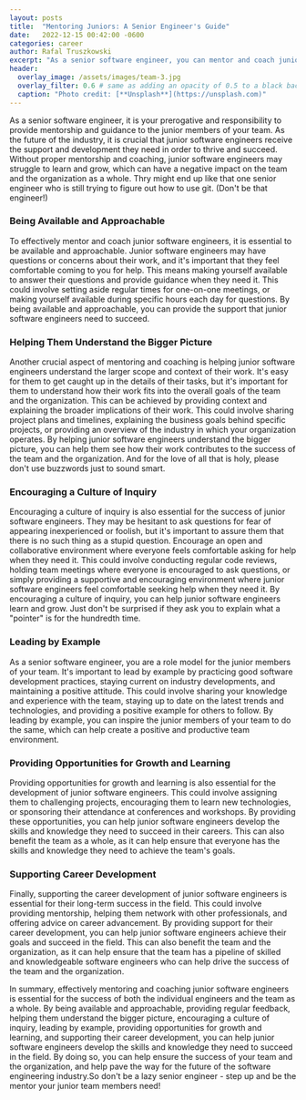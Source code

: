 ```yaml
---
layout: posts
title:  "Mentoring Juniors: A Senior Engineer's Guide"
date:   2022-12-15 00:42:00 -0600
categories: career
author: Rafal Truszkowski
excerpt: "As a senior software engineer, you can mentor and coach junior members of your team by providing regular feedback and guidance, being available and approachable, and encouraging a culture of inquiry. To help junior software engineers learn and grow in their careers, you should also be patient and understanding, and provide opportunities for growth and learning."
header:
  overlay_image: /assets/images/team-3.jpg
  overlay_filter: 0.6 # same as adding an opacity of 0.5 to a black background
  caption: "Photo credit: [**Unsplash**](https://unsplash.com)"
---
```

As a senior software engineer, it is your prerogative and responsibility to provide mentorship and guidance to the junior members of your team. As the future of the industry, it is crucial that junior software engineers receive the support and development they need in order to thrive and succeed. Without proper mentorship and coaching, junior software engineers may struggle to learn and grow, which can have a negative impact on the team and the organization as a whole. Thry might end up like that one senior engineer who is still trying to figure out how to use git. (Don't be that engineer!)

### Being Available and Approachable
To effectively mentor and coach junior software engineers, it is essential to be available and approachable. Junior software engineers may have questions or concerns about their work, and it's important that they feel comfortable coming to you for help. This means making yourself available to answer their questions and provide guidance when they need it. This could involve setting aside regular times for one-on-one meetings, or making yourself available during specific hours each day for questions. By being available and approachable, you can provide the support that junior software engineers need to succeed.

### Helping Them Understand the Bigger Picture
Another crucial aspect of mentoring and coaching is helping junior software engineers understand the larger scope and context of their work. It's easy for them to get caught up in the details of their tasks, but it's important for them to understand how their work fits into the overall goals of the team and the organization. This can be achieved by providing context and explaining the broader implications of their work. This could involve sharing project plans and timelines, explaining the business goals behind specific projects, or providing an overview of the industry in which your organization operates. By helping junior software engineers understand the bigger picture, you can help them see how their work contributes to the success of the team and the organization. And for the love of all that is holy, please don't use buzzwords just to sound smart.

### Encouraging a Culture of Inquiry
Encouraging a culture of inquiry is also essential for the success of junior software engineers. They may be hesitant to ask questions for fear of appearing inexperienced or foolish, but it's important to assure them that there is no such thing as a stupid question. Encourage an open and collaborative environment where everyone feels comfortable asking for help when they need it. This could involve conducting regular code reviews, holding team meetings where everyone is encouraged to ask questions, or simply providing a supportive and encouraging environment where junior software engineers feel comfortable seeking help when they need it. By encouraging a culture of inquiry, you can help junior software engineers learn and grow. Just don't be surprised if they ask you to explain what a "pointer" is for the hundredth time.

### Leading by Example
As a senior software engineer, you are a role model for the junior members of your team. It's important to lead by example by practicing good software development practices, staying current on industry developments, and maintaining a positive attitude. This could involve sharing your knowledge and experience with the team, staying up to date on the latest trends and technologies, and providing a positive example for others to follow. By leading by example, you can inspire the junior members of your team to do the same, which can help create a positive and productive team environment.

### Providing Opportunities for Growth and Learning
Providing opportunities for growth and learning is also essential for the development of junior software engineers. This could involve assigning them to challenging projects, encouraging them to learn new technologies, or sponsoring their attendance at conferences and workshops. By providing these opportunities, you can help junior software engineers develop the skills and knowledge they need to succeed in their careers. This can also benefit the team as a whole, as it can help ensure that everyone has the skills and knowledge they need to achieve the team's goals.

### Supporting Career Development
Finally, supporting the career development of junior software engineers is essential for their long-term success in the field. This could involve providing mentorship, helping them network with other professionals, and offering advice on career advancement. By providing support for their career development, you can help junior software engineers achieve their goals and succeed in the field. This can also benefit the team and the organization, as it can help ensure that the team has a pipeline of skilled and knowledgeable software engineers who can help drive the success of the team and the organization.

In summary, effectively mentoring and coaching junior software engineers is essential for the success of both the individual engineers and the team as a whole. By being available and approachable, providing regular feedback, helping them understand the bigger picture, encouraging a culture of inquiry, leading by example, providing opportunities for growth and learning, and supporting their career development, you can help junior software engineers develop the skills and knowledge they need to succeed in the field. By doing so, you can help ensure the success of your team and the organization, and help pave the way for the future of the software engineering industry.So don't be a lazy senior engineer - step up and be the mentor your junior team members need! 